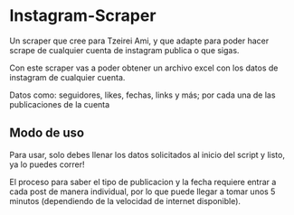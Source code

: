 # Instagram-Scraper

Un scraper que cree para Tzeirei Ami, y que adapte para poder hacer scrape de cualquier cuenta de instagram publica o que sigas.

Con este scraper vas a poder obtener un archivo excel con los datos de instagram de cualquier cuenta.

Datos como: seguidores, likes, fechas, links y más; por cada una de las publicaciones de la cuenta

## Modo de uso

Para usar, solo debes llenar los datos solicitados al inicio del script y listo, ya lo puedes correr!

El proceso para saber el tipo de publicacion y la fecha requiere entrar a cada post de manera individual, por lo que puede llegar a tomar unos 5 minutos (dependiendo de la velocidad de internet disponible).
